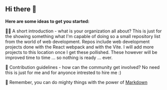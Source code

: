 ## Hi there 👋

**Here are some ideas to get you started:**

🙋‍♀️ A short introduction - what is your organization all about? This is just for the showing something what I'm capable of doing so a small repository list from the world of web development.
Repos include web development projects done with the React webpack and with the Vite. I will add more projects to this location once I get these pollished. These however will be improved time to time ... so nothing is ready ... ever.

🌈 Contribution guidelines - how can the community get involved? No need this is just for me and for anyonce intrested to hire me :)


🧙 Remember, you can do mighty things with the power of [Markdown](https://docs.github.com/github/writing-on-github/getting-started-with-writing-and-formatting-on-github/basic-writing-and-formatting-syntax)

